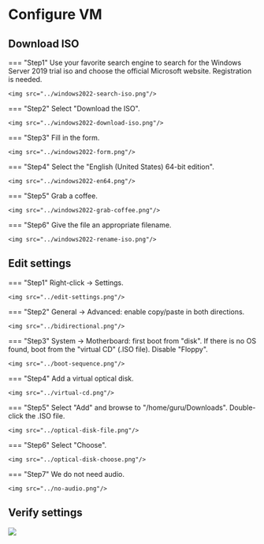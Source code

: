 # Configure VM

## Download ISO
=== "Step1"
    Use your favorite search engine to search for the Windows Server 2019 trial iso and choose the official Microsoft website. Registration is needed.

    <img src="../windows2022-search-iso.png"/>

=== "Step2"
    Select "Download the ISO".

    <img src="../windows2022-download-iso.png"/>

=== "Step3"
    Fill in the form.

    <img src="../windows2022-form.png"/>

=== "Step4"
    Select the "English (United States) 64-bit edition".

    <img src="../windows2022-en64.png"/>

=== "Step5"
    Grab a coffee.

    <img src="../windows2022-grab-coffee.png"/>


=== "Step6"
    Give the file an appropriate filename.

    <img src="../windows2022-rename-iso.png"/>


## Edit settings

=== "Step1"
    Right-click -> Settings.

    <img src="../edit-settings.png"/>

=== "Step2"
    General -> Advanced: enable copy/paste in both directions.

    <img src="../bidirectional.png"/>

=== "Step3"
    System -> Motherboard: first boot from "disk". If there is no OS found, boot from the "virtual CD" (.ISO file). Disable "Floppy".

    <img src="../boot-sequence.png"/>

=== "Step4"
    Add a virtual optical disk.

    <img src="../virtual-cd.png"/>

=== "Step5"
    Select "Add" and browse to "/home/guru/Downloads". Double-click the .ISO file.

    <img src="../optical-disk-file.png"/>

=== "Step6"
    Select "Choose".

    <img src="../optical-disk-choose.png"/>

=== "Step7"
    We do not need audio.

    <img src="../no-audio.png"/>


## Verify settings

<img src="../verify-configure-vm.png"/>